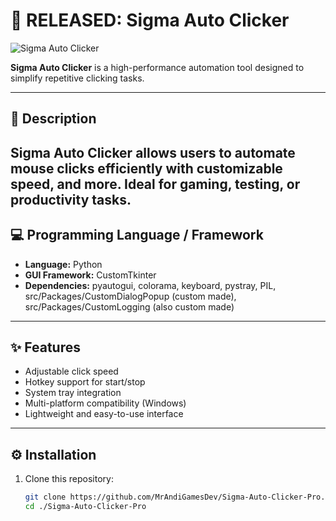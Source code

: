 # 🚀 RELEASED: Sigma Auto Clicker

![Sigma Auto Clicker](https://github.com/user-attachments/assets/a23f8750-f22a-45d3-bc45-b614593e2ca7)

**Sigma Auto Clicker** is a high-performance automation tool designed to simplify repetitive clicking tasks.  

---
## 📝 Description
Sigma Auto Clicker allows users to automate mouse clicks efficiently with customizable speed, and more. Ideal for gaming, testing, or productivity tasks.  
---

## 💻 Programming Language / Framework
- **Language:** Python  
- **GUI Framework:** CustomTkinter  
- **Dependencies:** pyautogui, colorama, keyboard, pystray, PIL, src/Packages/CustomDialogPopup (custom made), src/Packages/CustomLogging (also custom made)
---

## ✨ Features
- Adjustable click speed  
- Hotkey support for start/stop  
- System tray integration  
- Multi-platform compatibility (Windows)  
- Lightweight and easy-to-use interface 
---

## ⚙️ Installation
1. Clone this repository:
   ```bash
   git clone https://github.com/MrAndiGamesDev/Sigma-Auto-Clicker-Pro.git
   cd ./Sigma-Auto-Clicker-Pro
